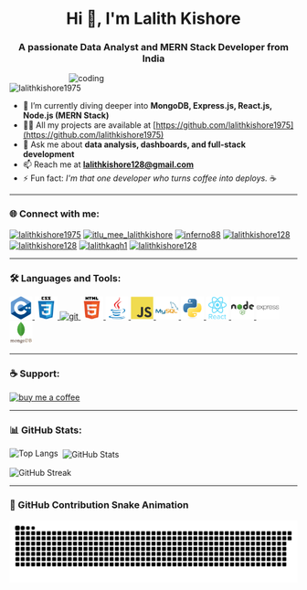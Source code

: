 <h1 align="center">Hi 👋, I'm Lalith Kishore</h1>
<h3 align="center">A passionate Data Analyst and MERN Stack Developer from India</h3>

<img align="right" alt="coding" width="400" src="https://camo.githubusercontent.com/4d9f5ecceb711eec6e2018f38a5677dc657c9738d4a65ba3b928c41c0a45b439/68747470733a2f2f6d69726f2e6d656469756d2e636f6d2f6d61782f313336302f302a37513379765349765f7430696f4a2d5a2e676966">

<p align="left"> 
  <img src="https://komarev.com/ghpvc/?username=lalithkishore1975&label=Profile%20views&color=0e75b6&style=flat" alt="lalithkishore1975" /> 
</p>

- 🌱 I’m currently diving deeper into **MongoDB, Express.js, React.js, Node.js (MERN Stack)**  
- 👨‍💻 All my projects are available at [https://github.com/lalithkishore1975](https://github.com/lalithkishore1975)  
- 💬 Ask me about **data analysis, dashboards, and full-stack development**  
- 📫 Reach me at **lalithkishore128@gmail.com**  
- ⚡ Fun fact: *I'm that one developer who turns coffee into deploys.* ☕  

---

### 🌐 Connect with me:

<p align="left">
<a href="https://www.linkedin.com/in/lalithkishore1975/" target="blank"><img align="center" src="https://raw.githubusercontent.com/rahuldkjain/github-profile-readme-generator/master/src/images/icons/Social/linked-in-alt.svg" alt="lalithkishore1975" height="30" width="40" /></a>
<a href="https://instagram.com/itlu_mee_lalithkishore" target="blank"><img align="center" src="https://raw.githubusercontent.com/rahuldkjain/github-profile-readme-generator/master/src/images/icons/Social/instagram.svg" alt="itlu_mee_lalithkishore" height="30" width="40" /></a>
<a href="https://www.codechef.com/users/inferno88" target="blank"><img align="center" src="https://cdn.jsdelivr.net/npm/simple-icons@3.1.0/icons/codechef.svg" alt="inferno88" height="30" width="40" /></a>
<a href="https://www.hackerrank.com/profile/lalithkishore128" target="blank"><img align="center" src="https://raw.githubusercontent.com/rahuldkjain/github-profile-readme-generator/master/src/images/icons/Social/hackerrank.svg" alt="lalithkishore128" height="30" width="40" /></a>
<a href="https://leetcode.com/u/lalithkishore128/" target="blank"><img align="center" src="https://raw.githubusercontent.com/rahuldkjain/github-profile-readme-generator/master/src/images/icons/Social/leet-code.svg" alt="lalithkishore128" height="30" width="40" /></a>
<a href="https://www.geeksforgeeks.org/user/lalithkaqh1/?ref=header_profile" target="blank"><img align="center" src="https://raw.githubusercontent.com/rahuldkjain/github-profile-readme-generator/master/src/images/icons/Social/geeks-for-geeks.svg" alt="lalithkaqh1" height="30" width="40" /></a>
<a href="https://codeforces.com/profile/lalithkishore128" target="blank"><img align="center" src="https://cdn.jsdelivr.net/gh/simple-icons/simple-icons/icons/codeforces.svg" alt="lalithkishore128" height="30" width="40" /></a>
</p>


---

### 🛠️ Languages and Tools:

<p align="left">
  <a href="https://www.w3schools.com/cpp/" target="_blank"> <img src="https://raw.githubusercontent.com/devicons/devicon/master/icons/cplusplus/cplusplus-original.svg" alt="cplusplus" width="40" height="40"/> </a>
  <a href="https://www.w3schools.com/css/" target="_blank"> <img src="https://raw.githubusercontent.com/devicons/devicon/master/icons/css3/css3-original-wordmark.svg" alt="css3" width="40" height="40"/> </a>
  <a href="https://git-scm.com/" target="_blank"> <img src="https://www.vectorlogo.zone/logos/git-scm/git-scm-icon.svg" alt="git" width="40" height="40"/> </a>
  <a href="https://www.w3.org/html/" target="_blank"> <img src="https://raw.githubusercontent.com/devicons/devicon/master/icons/html5/html5-original-wordmark.svg" alt="html5" width="40" height="40"/> </a>
  <a href="https://www.java.com" target="_blank"> <img src="https://raw.githubusercontent.com/devicons/devicon/master/icons/java/java-original.svg" alt="java" width="40" height="40"/> </a>
  <a href="https://developer.mozilla.org/en-US/docs/Web/JavaScript" target="_blank"> <img src="https://raw.githubusercontent.com/devicons/devicon/master/icons/javascript/javascript-original.svg" alt="javascript" width="40" height="40"/> </a>
  <a href="https://www.mysql.com/" target="_blank"> <img src="https://raw.githubusercontent.com/devicons/devicon/master/icons/mysql/mysql-original-wordmark.svg" alt="mysql" width="40" height="40"/> </a>
  <a href="https://www.python.org" target="_blank"> <img src="https://raw.githubusercontent.com/devicons/devicon/master/icons/python/python-original.svg" alt="python" width="40" height="40"/> </a>
  <a href="https://reactjs.org/" target="_blank"> <img src="https://raw.githubusercontent.com/devicons/devicon/master/icons/react/react-original-wordmark.svg" alt="react" width="40" height="40"/> </a>
  <a href="https://nodejs.org/" target="_blank"> <img src="https://raw.githubusercontent.com/devicons/devicon/master/icons/nodejs/nodejs-original-wordmark.svg" alt="nodejs" width="40" height="40"/> </a>
  <a href="https://expressjs.com/" target="_blank"> <img src="https://raw.githubusercontent.com/devicons/devicon/master/icons/express/express-original-wordmark.svg" alt="express" width="40" height="40"/> </a>
  <a href="https://www.mongodb.com/" target="_blank"> <img src="https://raw.githubusercontent.com/devicons/devicon/master/icons/mongodb/mongodb-original-wordmark.svg" alt="mongodb" width="40" height="40"/> </a>
</p>

---

### ☕ Support:

<p>
  <a href="https://www.buymeacoffee.com/LalithKishore">
    <img src="https://cdn.buymeacoffee.com/buttons/v2/default-yellow.png" height="50" width="210" alt="buy me a coffee" />
  </a>
</p>

---

### 📊 GitHub Stats:

<p>
  <img align="left" src="https://github-readme-stats.vercel.app/api/top-langs?username=lalithkishore1975&show_icons=true&locale=en&layout=compact" alt="Top Langs" />
</p>

<p>&nbsp;
  <img align="center" src="https://github-readme-stats.vercel.app/api?username=lalithkishore1975&show_icons=true&locale=en" alt="GitHub Stats" />
</p>

<p>
  <img align="center" src="https://streak-stats.demolab.com?user=lalithkishore1975&theme=dark" alt="GitHub Streak" />
</p>

---

### 🐍 GitHub Contribution Snake Animation

<p align="center">
  <img src="https://raw.githubusercontent.com/lalithkishore1975/lalithkishore1975/output/github-contribution-grid-snake.svg" />
</p>
